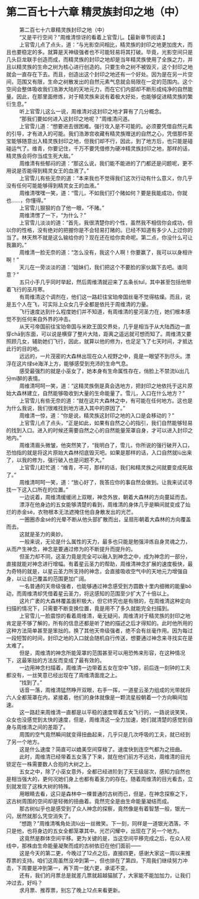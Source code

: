 <h1>第二百七十六章 精灵族封印之地（中）</h1>
<div id="content">&nbsp&nbsp&nbsp&nbsp&nbsp&nbsp&nbsp&nbsp
 第二百七十六章精灵族封印之地（中）
 <br/>&nbsp&nbsp&nbsp&nbsp&nbsp&nbsp&nbsp&nbsp
 “又是平行空间？”周维清惊讶的看着上官雪儿。【最新章节阅读.】
 <br/>&nbsp&nbsp&nbsp&nbsp&nbsp&nbsp&nbsp&nbsp
 上官雪儿点了点头，道：“与光影空间相比，精灵族的封印之地更加庞大，而且也要稳定的多。就算是天神级强者也不可能轻易将其打破。毕竟，光影空间只是几头巨龙联手创造而成，而精灵族的封印之地却是当年精灵族使用了全族之力，并且以精灵族的生命之树为核心进行创造的。只要生命之树不被毁灭，这个封印之地就会一直存在下去。而且，创造出这个封印之地还有一个好处。因为是在另一片空间，范围又有限，生命之树散发出的自然元素气息就会局限在一定的范围内。这个空间会整体吸收我们浩渺大陆的天地元力，而在它们内部却不断形成纯净的自然能量。因此，在那里面修炼，对于精灵族来说有着极大好处，也能够促进精灵族的繁衍生息。”
 <br/>&nbsp&nbsp&nbsp&nbsp&nbsp&nbsp&nbsp&nbsp
 听上官雪儿这么一说，周维清对这封印之地才算有了几分概念。
 <br/>&nbsp&nbsp&nbsp&nbsp&nbsp&nbsp&nbsp&nbsp
 “那我们要如何进入这封印之地呢？”周维清问道。
 <br/>&nbsp&nbsp&nbsp&nbsp&nbsp&nbsp&nbsp&nbsp
 上官雪儿道：“想要进去很困难。强行攻入是不可能的。必须要凭借自然元素的引导，才有进入的可能。我们浩渺宫收藏有精灵族赠送的自然之心，凭借那件至宝能够随意出入精灵族封印之地，但我们却不行，因此，到了地方后，也只能是碰碰运气了。维青，你要记住，千万不要凭借修为硬冲精灵族封印之地，那样的话，精灵族会将你当成生死大敌。”
 <br/>&nbsp&nbsp&nbsp&nbsp&nbsp&nbsp&nbsp&nbsp
 周维清有些郁闷的道：“那这么说，我们能不能进的了门都还是问题呢，更不用说是否能得到精灵女王的血液了。”
 <br/>&nbsp&nbsp&nbsp&nbsp&nbsp&nbsp&nbsp&nbsp
 上官雪儿有些无奈的道：“本来我也不觉得我们这次行动有什么意义，你几乎没有任何可能能够得到精灵女王的血液。”
 <br/>&nbsp&nbsp&nbsp&nbsp&nbsp&nbsp&nbsp&nbsp
 周维清嘿嘿一笑，道：“雪儿，不如我们打个赌如何？要是我能成功，你就也……，你懂得。”
 <br/>&nbsp&nbsp&nbsp&nbsp&nbsp&nbsp&nbsp&nbsp
 上官雪儿狠狠的白了他一眼，“不赌。”
 <br/>&nbsp&nbsp&nbsp&nbsp&nbsp&nbsp&nbsp&nbsp
 周维清愣了一下，“为什么？”
 <br/>&nbsp&nbsp&nbsp&nbsp&nbsp&nbsp&nbsp&nbsp
 上官雪儿淡淡的道：“首先，我很清楚你的个性，虽然我不相信你会成功，但以你的性格，没有绝对的把握你是不会轻易打赌的。已经不知道有多少人上过你的当了。林天熬不就是这么输给你的？现在还在给你卖命呢。第二点，你没什么可让我赢的。”
 <br/>&nbsp&nbsp&nbsp&nbsp&nbsp&nbsp&nbsp&nbsp
 周维清一脸无奈的道：“怎么没有，我这个人啊！你要赢了，我可以以身相许啊！”
 <br/>&nbsp&nbsp&nbsp&nbsp&nbsp&nbsp&nbsp&nbsp
 天儿在一旁淡淡的道：“姐妹们，我们把这个不要脸的家伙踹下去吧。谁同意？”
 <br/>&nbsp&nbsp&nbsp&nbsp&nbsp&nbsp&nbsp&nbsp
 五只小手几乎同时举起，然后周维清就迎来了五条长tuǐ，其中甚至包括他带着飞行的巫月寒。
 <br/>&nbsp&nbsp&nbsp&nbsp&nbsp&nbsp&nbsp&nbsp
 有周维清这个调剂在，他们这一路赶往宝珀帝国丝毫不觉得枯燥。而且，说是五个人在飞，可实际上众女几乎全都是依托于周维清的力量。
 <br/>&nbsp&nbsp&nbsp&nbsp&nbsp&nbsp&nbsp&nbsp
 飞行速度达到什么程度她们并不知道，有周维清的星河圣力在，她们根本感觉不到任何来自外界的冲击。
 <br/>&nbsp&nbsp&nbsp&nbsp&nbsp&nbsp&nbsp&nbsp
 从天弓帝国前往宝珀帝国与米欧王国交界处，几乎是相当于从大陆西边一直穿chā到东面，可以说是横穿了整片大陆，距离之遥远就可想而知了。周维清又要照顾几女，辅助她们飞行，因此，就算以他的修为，也足足飞了七天时间，才抵达此行的目的地。
 <br/>&nbsp&nbsp&nbsp&nbsp&nbsp&nbsp&nbsp&nbsp
 远远的，一片茂密的大森林出现在众人视野之中，竟是一眼望不到尽头。漂浮在这片绿sè海洋上方，能够感受到充沛的生命气息。
 <br/>&nbsp&nbsp&nbsp&nbsp&nbsp&nbsp&nbsp&nbsp
 感受最强烈的就是小巫女了，她本身有生命属性存在，俏脸上不禁流lù出几分mí醉的表情。
 <br/>&nbsp&nbsp&nbsp&nbsp&nbsp&nbsp&nbsp&nbsp
 周维清呵呵一笑，道：“这精灵族倒是真会选地方，把封印之地依托于这片原始大森林建立，自然能够吸收到大量的生命能量了。雪儿，入口在什么地方？”
 <br/>&nbsp&nbsp&nbsp&nbsp&nbsp&nbsp&nbsp&nbsp
 上官雪儿有些无奈的道：“就在这片大森林之中，有可能在任何地方。这也是为什么我说，我们很难找到地方进入其中的原因了。”
 <br/>&nbsp&nbsp&nbsp&nbsp&nbsp&nbsp&nbsp&nbsp
 周维清一惊，道：“你是说，精灵族这封印之地的入口是会移动的？”
 <br/>&nbsp&nbsp&nbsp&nbsp&nbsp&nbsp&nbsp&nbsp
 上官雪儿点了点头，“正是如此，如果有自然之心的指引，我们自然能够轻易的找到入口。进入的时候还需要自然之心的自然能量笼罩自身，才可以进入封印之地内。”
 <br/>&nbsp&nbsp&nbsp&nbsp&nbsp&nbsp&nbsp&nbsp
 周维清眉头微皱，他突然笑了，“我明白了，雪儿，你所说的强行破开入口，恐怕指的就是将这片原始大森林彻底毁灭吧。如果是那样的话，入口自然就lù出来了，以我的修为，强行破入也是问题不大。”
 <br/>&nbsp&nbsp&nbsp&nbsp&nbsp&nbsp&nbsp&nbsp
 上官雪儿赶忙道：“维青，不可，那样的话，我们和精灵族之间就要变成死敌了。”
 <br/>&nbsp&nbsp&nbsp&nbsp&nbsp&nbsp&nbsp&nbsp
 周维清呵呵一笑，道：“放心好了，我答应你的事自然会做到。让我来试试寻找一下这入口所在的位置。”
 <br/>&nbsp&nbsp&nbsp&nbsp&nbsp&nbsp&nbsp&nbsp
 一边说着，周维清缓缓闭上双眼，神念外放，朝着大森林的方向蔓延而去。
 <br/>&nbsp&nbsp&nbsp&nbsp&nbsp&nbsp&nbsp&nbsp
 漂浮在他身边的五女能够清楚的看到，周维清的身体几乎是瞬间就变成了灿烂的赤金sè，衣物根本无法遮掩住他自身散发出的光芒。
 <br/>&nbsp&nbsp&nbsp&nbsp&nbsp&nbsp&nbsp&nbsp
 一圈圈赤金sè的光晕不断从他头部扩散而出，呈扇形朝着大森林的方向覆盖而去。
 <br/>&nbsp&nbsp&nbsp&nbsp&nbsp&nbsp&nbsp&nbsp
 这就是圣力的奥妙。
 <br/>&nbsp&nbsp&nbsp&nbsp&nbsp&nbsp&nbsp&nbsp
 一般来说，无论是什么属性的天力，最多也只能是勉强淬炼自身灵魂之力，从而产生神念，神念是要通过修为的不断提升而提升的。
 <br/>&nbsp&nbsp&nbsp&nbsp&nbsp&nbsp&nbsp&nbsp
 但圣力却不同，这圣力竟是完全可以融入到神念之中，成为神念的一部分，直接就能对神念进行增幅。有着星云圣力的帮助，周维清神念扩展的速度极快，最为奇特的就是，以星云圣力所支持的神念，会直接吸收空气中的天地元力增强自身，以让自己覆盖的范围更加广阔。
 <br/>&nbsp&nbsp&nbsp&nbsp&nbsp&nbsp&nbsp&nbsp
 一名普通的天帝级强者，也能够通过神念感受到方圆数十里内细微的能量bō动，而周维清却凭借着星云圣力，将这感知的范围至少扩大了十倍以上。
 <br/>&nbsp&nbsp&nbsp&nbsp&nbsp&nbsp&nbsp&nbsp
 这片广袤的大森林覆盖面积极大，但它终究也是有限的，在周维清这种定向扫描的情况下，只需要不断变换位置，竟是用不了多久就能完全扫描到。
 <br/>&nbsp&nbsp&nbsp&nbsp&nbsp&nbsp&nbsp&nbsp
 上官雪儿一脸震惊的看着周维清，毫无疑问，周维清对于精灵族的封印之地肯定是不够了解的，所有的信息还都是听了她的描述之后才得知的。此时他所用的这种方法简单甚至是笨拙的。换了其他天帝级强者，绝不会有丝毫作用。因为每过一段短暂的时间，封印之地的入口就会随机自行传送，想要通过神念来寻找实在是太难了。
 <br/>&nbsp&nbsp&nbsp&nbsp&nbsp&nbsp&nbsp&nbsp
 但是，周维清的神念所能笼罩的范围甚至可以用恐怖来形容，在这种情况下，这最笨拙的方法反而变成了最有效的。
 <br/>&nbsp&nbsp&nbsp&nbsp&nbsp&nbsp&nbsp&nbsp
 一边用神念扫描着，周维清一边带着五女在空中飞掠，前后连一刻钟的工夫都没有，一丝笑意已经出现在了周维清面庞之上。
 <br/>&nbsp&nbsp&nbsp&nbsp&nbsp&nbsp&nbsp&nbsp
 “找到了。”
 <br/>&nbsp&nbsp&nbsp&nbsp&nbsp&nbsp&nbsp&nbsp
 话音一落，周维清猛然睁开双眼，右手一挥，一道星云圣力组成的光带就将六人全都笼罩在内，紧接着，他们的身体就像是一颗流星般朝着一个方向瞬间加速。
 <br/>&nbsp&nbsp&nbsp&nbsp&nbsp&nbsp&nbsp&nbsp
 这一路赶来周维清一直都是以平稳的速度带着五女飞行的，一路说说笑笑，众女也没感觉到太快的速度，但是，周维清这一全力加速，她们就清楚的感觉到自身与周维清之间的差距了。
 <br/>&nbsp&nbsp&nbsp&nbsp&nbsp&nbsp&nbsp&nbsp
 周围的空气竟然瞬间就变得扭曲起来，几乎只是几次呼吸的工夫，就已经到了另一个地方。
 <br/>&nbsp&nbsp&nbsp&nbsp&nbsp&nbsp&nbsp&nbsp
 这是什么速度？简直可以媲美空间穿梭了。速度快到连空气都为之扭曲。
 <br/>&nbsp&nbsp&nbsp&nbsp&nbsp&nbsp&nbsp&nbsp
 此时，周维清已经带着五女落了下来，就在他们前方不远处，周维清的目光锁定在一株需要数人合抱的大树之上。
 <br/>&nbsp&nbsp&nbsp&nbsp&nbsp&nbsp&nbsp&nbsp
 五女之中，除了小巫女意外，全都已经进阶到了天王级层次，感知力自然也是相当强大的，更何况她们身上也都有着圣力的存在。随着周维清的目光看去，立刻就发现了这株大树的特殊。
 <br/>&nbsp&nbsp&nbsp&nbsp&nbsp&nbsp&nbsp&nbsp
 用眼睛去看，这只是森林中一棵普通的古树而已，但是，在神念探察之下，这古树周围的空间却是轻微的扭曲着。竟然完全是由生命能量凝结而成。
 <br/>&nbsp&nbsp&nbsp&nbsp&nbsp&nbsp&nbsp&nbsp
 那古树似乎也是感受到了众人神念的探察，竟然像是有着智慧一般，银光一闪，居然就那么凭空消失了。
 <br/>&nbsp&nbsp&nbsp&nbsp&nbsp&nbsp&nbsp&nbsp
 “想跑？”周维清嘴角处流lù出一丝微笑。下一刻，同样是一道银光洒落，不只是他，也将身边的五女全都笼罩其中。光芒闪耀中，出现在了另一个地方。
 <br/>&nbsp&nbsp&nbsp&nbsp&nbsp&nbsp&nbsp&nbsp
 这竟然是群体空间平移。更为关键的是，当这空间平移完成之后，在众人视线中，那株由生命能量凝聚而成的古树依旧在他们面前——
 <br/>&nbsp&nbsp&nbsp&nbsp&nbsp&nbsp&nbsp&nbsp
 这是今天的第二更，今晚过了12点之后，直接四更，感谢大家这一周以来推荐票的支持。咱们这周虽然没冲到第一，但也排在了第四，下周我们继续努力冲击，下周要是冲到第一，再下周一就六更，承诺不变。
 <br/>&nbsp&nbsp&nbsp&nbsp&nbsp&nbsp&nbsp&nbsp
 还有，我们的月票总是就差几票就超越猫腻了，大家能不能加加力，让我们冲过去，好吗？
 <br/>&nbsp&nbsp&nbsp&nbsp&nbsp&nbsp&nbsp&nbsp
 求月票、推荐票，别忘了晚上12点来看更新。
 <br/>&nbsp&nbsp&nbsp&nbsp&nbsp&nbsp&nbsp&nbsp
 <br/>&nbsp&nbsp&nbsp&nbsp&nbsp&nbsp&nbsp&nbsp
</div>
